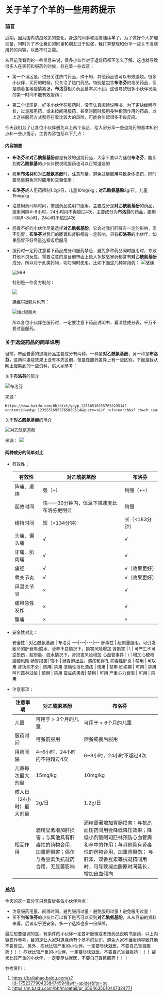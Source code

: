 # 关于羊了个羊的一些用药提示

### 前言

近期，因为国内防疫政策的变化，身边的同事和朋友陆续羊了，为了做好个人护理准备，同时为了不让身边的同事和朋友过于慌张，我打算整理和分享一些关于发烧用药的内容，以备不时之需。

从目前我看到的一些信息来说，很多小伙伴对于退烧药都不怎么了解，这也就导致很多人在买药和服药的时候，存在着一些误区：

- 第一个误区是，过分关注热门药品，殊不知，其他药品也可以有效退烧。很多小伙伴，买药的时候，只关注了热门药品，特别是包含**布洛芬**的相关药品，但是随着各地疫情紧张，**布洛芬**相关药品基本买不到，这也导致很多小伙伴发烧的第一时间不能有效服药；

- 第二个误区是，好多小伙伴在服药时，没有认真阅读说明书，为了更快缓解症状，过量服用药，或未按间隔服药，甚至时同时服用多种相同作用的药品，以上这些服药方式都存在着比较大的风险，可能会引起很多不良反应。

今天我们为了让各位小伙伴避免以上两个误区，给大家分享一些退烧药的基本知识点和一些小提示，主要内容包括以下几点：

#### 内容摘要

- **布洛芬**和**对乙酰氨基酚**都是有效的退烧药品，大家不要以为迷信**布洛芬**，能买到**对乙酰氨基**的小伙伴按说明服药也可以正常退烧的
- 服用**布洛芬**和对**乙酰氨基酚**时，注意剂量，避免过量服用导致身体损伤，同时要尽量避免同时服用和交替使用；
- **布洛芬**成人用药限制1.2g/日，儿童10mg/kg；**对乙酰氨基酚**2g/日，儿童15mg/kg
- 注意用药间隔时间，按照药品说明书服用。主要成分是**对乙酰氨基酚**的药品，服用间隔4~6小时，24小时内不得超过4次，主要成分为**布洛芬**的药品，服用间隔6~8小时，24小时不超过4次
- 肠胃不好的小伙伴尽量选择**对乙酰氨基酚**，它会对我们肝脏有一定的影响，但不伤胃，**布洛芬**对我们的肠胃和肾脏都有一定影响，只有**布洛芬**的小伙伴，如果肠胃不好尽量选择饭后服用
- 服药时一定药注意看下药品成分和服药禁忌，避免多种药品同时服用时，导致其他不良反应，需要注意的是目前市面上绝大多数感冒药都含有**对乙酰氨基酚**成分，所以对于此类药物，切勿同时使用，比如下面这几种常用药：
  ![感康](https://syske-pic-bed.oss-cn-hangzhou.aliyuncs.com/imgs/20221216234219.png)

  ![999](https://syske-pic-bed.oss-cn-hangzhou.aliyuncs.com/imgs/20221216234437.png)

  特别是一些复方制剂：

  ![](https://syske-pic-bed.oss-cn-hangzhou.aliyuncs.com/imgs/20221216235428.png)

  连维C银翘片也有：

  ![维c银翘片](https://syske-pic-bed.oss-cn-hangzhou.aliyuncs.com/imgs/20221216235734.png)

  所以各位小伙伴在服药时，一定要注意下药品说明书，看清楚成分表，千万不要过量服药。

### 关于退烧药品的简单说明

目前，市面普遍的退烧药品主要成分有两种，一种是**对乙酰氨基酚**，另一种是**布洛芬**，这两种退烧效果上没有本质区别，但是在服药差异上有一些区别，下面是我从网上搜集到的一些资料，供大家参考：

关于**布洛芬**的简介

![布洛芬](https://syske-pic-bed.oss-cn-hangzhou.aliyuncs.com/imgs/20221216230420.png)

来源：

```
https://www.baidu.com/bh/dict/ydyp_12356516955765029514?contentid=ydyp_12356516955765029514&query=+&sf_ref=search&sf_ch=ch_search_5713&from=dicta&isPageHome=1
```

关于**对乙酰氨基酚**的简介

![对乙酰氨基酚](https://syske-pic-bed.oss-cn-hangzhou.aliyuncs.com/imgs/20221216230612.png)

来源：
![](https://syske-pic-bed.oss-cn-hangzhou.aliyuncs.com/imgs/20221216220753.png)

#### 两种成分的简单对比

- 有效性：

    有效性 | 对乙酰氨基酚 | 布洛芬
    ---|---|---
    阵痛、退烧 | 强（+） | 稍强（++）
    起效时间 | 快——30分钟内，体温下降速度比布洛芬更明显 | 稍慢
    维持时间 | 短（<134分钟） | 长（<183分钟）
    头痛、偏头痛| √ | √
    牙痛、肌肉痛 | √ | √
    痛经 | √ | √（效果更好）
    骨关节炎 | √ | √（效果更好）
    风湿关节炎 | × | √
    痛风急性发作 | × | √
    腹痛 | × | ×

- 安全性对比：

    安全性 | 对乙酰氨基酚 | 布洛芬
    ---|---|---|---
    肝毒性 |  超剂量服用，可引发致命的肝衰竭;脱水、营养不良情况下，损害风险增加
    肾损害 | \ | 可产生不可逆损伤，超剂量、脱水情况下，肾损害风险增加
    心血管事件 | \ | 增加心梗和脑梗风险
    肠胃损害| 较小 | 肠胃道出血，溃疡和穿孔
    病毒性肝炎 | 禁用 | 可以用
    肾功能不全 | 慎用| 禁用
    活动性消化溃疡 | 慎用 | 禁用
    妊娠期 | 可用 | 禁用
    阿司匹林过敏 | 慎用 | 禁用
    蚕豆病患者| 禁用 | 可用
    严重心力衰竭 | 可用 | 禁用

- 注意事项：

    注意事项 | 对乙酰氨基酚 | 布洛芬
    ---|---|---
    儿童 | 可用于 > 3个月的儿童 | 可用于 > 6个月的儿童
    服药时间 | 可餐前服用 | 随餐或餐后服用
    用药间隔 | 4~6小时，24小时内不得超过4次 | 6~8小时，24小时不超过4次
    儿童每次最大剂量 | 15mg/kg | 10mg/kg
    成人日（24小时）最大剂量 | 2g/日 | 1.2g/日
    相互作用 | 酒精显著增加肝损害；与其他具有肝毒性的药物合用，加重肝损害；偶尔与香豆素类抗凝药合用，无显著影响 | 酒精显著增加胃肠损害；与抗高血压药同用会降低降压效果；降低小剂量阿司匹林预防心血管病和卒中的作用；与其他具有肾毒性的药物合用，加重肾损伤； 与肝素、双香豆素等抗凝药同用时，可导致凝血酶原时间延长，增加出血倾向

### 总结

今天的这一篇分享只想告诉各位小伙伴两点：

- 注意服药用量、间隔时间，避免服用过量！避免服用过量！避免服用过量！
- 买不到**布洛芬**的小伙伴可以看下是否可以买到**对乙酰氨基酚**，从从目前的资料来看，后者似乎更安全，多一个选择也多一份保障。

最后想要强调的是，有条件的小伙伴一定要听医嘱或者按药品说明书服药，以上内容仅作参考，目的是让大家对退烧药有个基本的认识，避免大家不当服药导致其他不良反应。
另外，症状比较严重的小伙伴，一定要尽快就医，不要自己盲目服药！！！
症状比较严重的小伙伴，一定要尽快就医，不要自己盲目服药！！！
症状比较严重的小伙伴，一定要尽快就医，不要自己盲目服药！！！

参考资料：

1. <https://baijiahao.baidu.com/s?id=1752377904338474594&wfr=spider&for=pc>
2. <https://m.baidu.com/bh/m/detail/qr_6564635010407324771>
